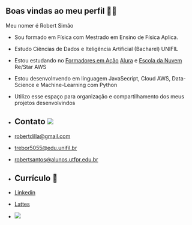 ## Boas vindas ao meu perfil 👨‍🎓

Meu nomer é Robert Simão

- Sou formado em Física com Mestrado em Ensino de Física Aplica. 
- Estudo Ciências de Dados e Iteligência Artificial (Bacharel) UNIFIL
- Estou estudando no [Formadores em Ação](https://professor.escoladigital.pr.gov.br/formadores_acao) [Alura](www.alura.com.br) e [Escola da Nuvem](https://escoladanuvem.org/) Re/Star AWS
- Estou desenvolnvendo em linguagem JavaSecript, Cloud AWS, Data-Science e Machine-Learning com Python
- Utilizo esse espaço para organização e compartilhamento dos meus projetos desenvolvindos

- ## Contato ![](https://img.shields.io/badge/Gmail-D14836?style=for-the-badge&logo=gmail&logoColor=white)

- robertdilla@gmail.com

- trebor5055@edu.unifil.br

- robertsantos@alunos.utfpr.edu.br

- ## Currículo 📝
  

-  [Linkedin](http://www.linkedin.com/in/santossimaorobert) 

  

-  [Lattes](http://lattes.cnpq.br/6334683551516624)
  

  

- ![](https://media1.tenor.com/m/DDPfsplKF5EAAAAd/yes-yas.gif)


